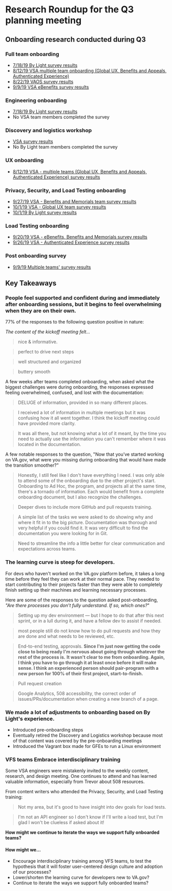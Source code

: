 # Research Roundup for the Q3 planning meeting

## Onboarding research conducted during Q3

### Full team onboarding 

- [7/18/19 By Light survey results](https://github.com/department-of-veterans-affairs/va.gov-team/blob/master/teams/vsp/teams/product-dev-support/research/onboarding-mvp/Full-team-onboarding-survey-results.md)
- [8/12/19 VSA multiple team onboarding (Global UX, Benefits and Appeals, Authenticated Experience)](https://github.com/department-of-veterans-affairs/va.gov-team/blob/master/teams/vsp/teams/product-dev-support/research/onboarding-vsa/Results-VSA-All-Teams-Onboarding-Survey.md)
- [8/22/19 VAOS survey results](https://github.com/department-of-veterans-affairs/va.gov-team/blob/master/teams/vsp/teams/product-dev-support/research/onboarding-vaos/vaos-full-team-onboarding-survey-results.md)
- [9/9/19 VSA eBenefits survey results](https://github.com/department-of-veterans-affairs/va.gov-team/blob/master/teams/vsp/teams/product-dev-support/research/onboarding-vsa/results-vsa-ebenefits-onboarding.md)

### Engineering onboarding

- [7/18/19 By Light survey results](https://github.com/department-of-veterans-affairs/va.gov-team/blob/master/teams/vsp/teams/product-dev-support/research/onboarding-mvp/Dev-onboarding-survey-results.md)
- No VSA team members completed the survey

### Discovery and logistics workshop

- [VSA survey results](https://github.com/department-of-veterans-affairs/va.gov-team/blob/master/teams/vsp/teams/product-dev-support/research/onboarding-vsa/Results-Discovery-and-Logistics-Workshop-Survey.md)
- No By Light team members completed the survey

### UX onboarding

- [8/12/19 VSA - multiple teams (Global UX, Benefits and Appeals, Authenticated Experience) survey results](https://github.com/department-of-veterans-affairs/va.gov-team/blob/master/teams/vsp/teams/product-dev-support/research/onboarding-vsa/Results-VSA-UX-Onboarding-Survey.md)

### Privacy, Security, and Load Testing onboarding

- [9/27/19 VSA - Benefits and Memorials team survey results](https://github.com/department-of-veterans-affairs/va.gov-team/blob/master/teams/vsp/teams/product-dev-support/research/onboarding-vsa/results-load-testing-privacy-security-benefits-memorial.md)
- [10/1/19 VSA - Global UX team survey results](https://github.com/department-of-veterans-affairs/va.gov-team/blob/master/teams/vsp/teams/product-dev-support/research/onboarding-vsa/results-load-testing-privacy-security-onboarding-global-ux.md)
- [10/1/19 By Light survey results](https://github.com/department-of-veterans-affairs/va.gov-team/blob/master/teams/vsp/teams/product-dev-support/research/onboarding-vsa/results-load-testing-privacy-security-onboarding-by-light.md)

### Load Testing onboarding

- [9/20/19 VSA - eBenefits, Benefits and Memorials survey results](https://github.com/department-of-veterans-affairs/va.gov-team/blob/master/teams/vsp/teams/product-dev-support/research/onboarding-vsa/results-load-testing-ebenefits-benefits-memorials.md)
- [9/26/19 VSA - Authenticated Experience survey results](https://github.com/department-of-veterans-affairs/va.gov-team/blob/master/teams/vsp/teams/product-dev-support/research/onboarding-vsa/results-load-testing-authenticated-experience.md)

### Post onboarding survey

- [9/9/19 Multiple teams' survey results](https://github.com/department-of-veterans-affairs/va.gov-team/blob/master/teams/vsp/teams/product-dev-support/research/onboarding-mvp/post-onboarding.md)

## Key Takeaways

### People feel supported and confident during and immediately after onboarding sessions, but it begins to feel overwhelming when they are on their own.

77% of the responses to the following question positive in nature:

_The content of the kickoff meeting felt..._

> nice & informative.

> perfect to drive next steps

> well structured and organized

> buttery smooth

A few weeks after teams completed onboarding, when asked what the biggest challenges were during onboarding, the responses expressed feeling overwhelmed, confused, and lost with the documentation: 

> DELUGE of information, provided in so many different places.

> I received a lot of information in multiple meetings but it was confusing how it all went together. I think the kickoff meeting could have provided more clarity.

> It was all there, but not knowing what a lot of it meant, by the time you need to actually use the information you can't remember where it was located in the documentation.

A few notable responses to the question, "Now that you’ve started working on VA.gov, what were you missing during onboarding that would have made the transition smoother?"

> Honestly, I still feel like I don't have everything I need. I was only able to attend some of the onboarding due to the other project's start. Onboarding to Ad Hoc, the program, and projects all at the same time, there's a tornado of information. Each would benefit from a complete onboarding document, but I also recognize the challenges.

> Deeper dives to include more GitHub and pull requests training.

> A simple list of the tasks we were asked to do showing why and where it fit in to the big picture. Documentation was thorough and very helpful if you could find it. It was very difficult to find the documentation you were looking for in Git.

> Need to streamline the info a little better for clear communication and expectations across teams.

### The learning curve is steep for developers.

For devs who haven't worked on the VA.gov platform before, it takes a long time before they feel they can work at their normal pace. They needed to start contributing to their projects faster than they were able to completely finish setting up their machines and learning necessary processes. 

Here are some of the responses to the question asked post-onboarding, _"Are there processes you don’t fully understand. If so, which ones?_"

> Setting up my dev environment — but I hope to do that after this next sprint, or in a lull during it, and have a fellow dev to assist if needed.

> most people still do not know how to do pull requests and how they are done and what needs to be reviewed, etc.

> End-to-end testing, approvals. **Since I'm just now getting the code close to being ready I'm nervous about going through whatever the rest of the process is.** **It wasn't clear to me from onboarding. Again, I think you have to go through it at least once before it will make sense. I think an experienced person should pair-program with a new person for 100% of their first project, start-to-finish.**

> Pull request creation

> Google Analytics, 508 accessibility, the correct order of issues/PRs/documentation when creating a new branch of a page.

### We made a lot of adjustments to onboarding based on By Light's experience.

- Introduced pre-onboarding steps
- Eventually retired the Discovery and Logistics workshop because most of that content was covered by the pre-onboarding meetings
- Introduced the Vagrant box made for GFEs to run a Linux environment

### VFS teams Embrace interdisciplinary training

Some VSA engineers were mistakenly invited to the weekly content, research, and design meeting. One continues to attend and has learned valuable information, especially from Trevor about 508 resources. 

From content writers who attended the Privacy, Security, and Load Testing training: 

> Not my area, but it's good to have insight into dev goals for load tests.

> I'm not an API engineer so I don't know if I'll write a load test, but I'm glad I won't be clueless if asked about it!

**How might we continue to iterate the ways we support fully onboarded teams?**

#### How might we...
- Encourage interdisciplinary training among VFS teams, to test the hypothesis that it will foster user-centered design culture and adoption of our processes?
- Lower/shorten the learning curve for developers new to VA.gov?
- Continue to iterate the ways we support fully onboarded teams?

